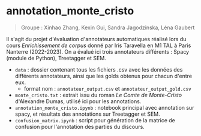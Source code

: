 # annotation_monte_cristo

> Groupe : Xinhao Zhang, Kexin Gui, Sandra Jagodzinska, Léna Gaubert

Il s'agit du projet d'évaluation d'annotateurs automatiques réalisé lors du cours *Enrichissement de corpus* donné par Iris Taravella en M1 TAL à Paris Nanterre (2022-2023). 
On a évalué ici trois annotateurs différents : Spacy (module de Python), Treetagger et SEM.

- `data` : dossier contenant tous les fichiers .csv avec les données des différents annotateurs, ainsi que les golds obtenus pour chacun d'entre eux.
	- format nom : `annotateur_output.csv` et `annotateur_output_gold.csv`
- `monte_cristo.txt` : extrait issu du roman *Le Comte de Monte-Cristo* d'Alexandre Dumas, utilisé ici pour les annotations.
- `annotation_monte_cristo.ipynb` : notebook principal avec annotation sur spacy, et résultats des annotations sur Treetagger et SEM.
- `confusion_matrix.ipynb` : script pour génération de la matrice de confusion pour l'annotation des parties du discours.
